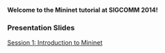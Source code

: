 
**Welcome to the Mininet tutorial at SIGCOMM 2014!**

### Presentation Slides

[Session 1: Introduction to Mininet](https://docs.google.com/a/onlab.us/presentation/d/1Xtp05lLQTEFGICTxzV9sQl28wW_cAZz6B1q9_qZBR_8/edit)
